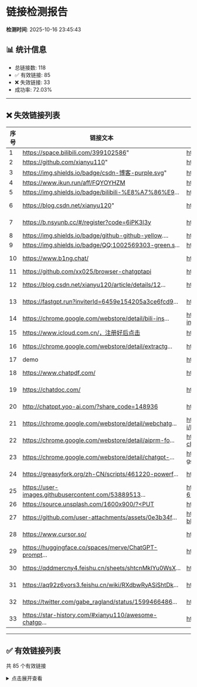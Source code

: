 # 链接检测报告

**检测时间**: 2025-10-16 23:45:43

## 📊 统计信息

- 总链接数: 118
- ✅ 有效链接: 85
- ❌ 失效链接: 33
- 成功率: 72.03%

---

## ❌ 失效链接列表

| 序号 | 链接文本 | URL | 错误信息 |
|------|---------|-----|----------|
| 1 | https://space.bilibili.com/399102586" | https://space.bilibili.com/399102586" | HTTP 404 |
| 2 | https://github.com/xianyu110" | https://github.com/xianyu110" | HTTP 404 |
| 3 | https://img.shields.io/badge/csdn-博客-purple.svg" | https://img.shields.io/badge/csdn-博客-purple.svg" | HTTP 404 |
| 4 | https://www.ikun.run/aff/FQYOYHZM | https://www.ikun.run/aff/FQYOYHZM | HTTP 404 |
| 5 | https://img.shields.io/badge/bilibili-%E8%A7%86%E9... | https://img.shields.io/badge/bilibili-%E8%A7%86%E9%A2%91-black.svg" | HTTP 404 |
| 6 | https://blog.csdn.net/xianyu120" | https://blog.csdn.net/xianyu120" | Connection Error |
| 7 | https://b.nsyunb.cc/#/register?code=6iPK3l3y | https://b.nsyunb.cc/#/register?code=6iPK3l3y | Connection Error |
| 8 | https://img.shields.io/badge/github-github-yellow.... | https://img.shields.io/badge/github-github-yellow.svg" | HTTP 404 |
| 9 | https://img.shields.io/badge/QQ:1002569303-green.s... | https://img.shields.io/badge/QQ:1002569303-green.svg" | HTTP 404 |
| 10 | https://www.b1ng.chat/ | https://www.b1ng.chat/ | Connection Error |
| 11 | https://github.com/xx025/browser-chatgptapi | https://github.com/xx025/browser-chatgptapi | HTTP 404 |
| 12 | https://blog.csdn.net/xianyu120/article/details/12... | https://blog.csdn.net/xianyu120/article/details/128930285 | Connection Error |
| 13 | https://fastgpt.run?inviterId=6459e154205a3ce6fcd9... | https://fastgpt.run?inviterId=6459e154205a3ce6fcd97bf8 | Connection Error |
| 14 | https://chrome.google.com/webstore/detail/bili-ins... | https://chrome.google.com/webstore/detail/bili-insight%EF%BC%8C%E6%B4%9E%E5%AF%9... | Connection Error |
| 15 | https://www.icloud.com.cn/，注册好后点击 | https://www.icloud.com.cn/，注册好后点击 | HTTP 404 |
| 16 | https://chrome.google.com/webstore/detail/extractg... | https://chrome.google.com/webstore/detail/extractgpt/jkienildijlphoalpepaipkcoaf... | Connection Error |
| 17 | demo | https://twitter.com/marcelpociot/status/1599180144551526400 | Timeout |
| 18 | https://www.chatpdf.com/ | https://www.chatpdf.com/ | Connection Error |
| 19 | https://chatdoc.com/ | https://chatdoc.com/ | Connection Error |
| 20 | http://chatppt.yoo-ai.com/?share_code=148936 | http://chatppt.yoo-ai.com/?share_code=148936 | Connection Error |
| 21 | https://chrome.google.com/webstore/detail/webchatg... | https://chrome.google.com/webstore/detail/webchatgpt-chatgpt-with-i/lpfemeioodjb... | Connection Error |
| 22 | https://chrome.google.com/webstore/detail/aiprm-fo... | https://chrome.google.com/webstore/detail/aiprm-for-chatgpt/ojnbohmppadfgpejeebf... | Connection Error |
| 23 | https://chrome.google.com/webstore/detail/chatgpt-... | https://chrome.google.com/webstore/detail/chatgpt-prompt-genius/jjdnakkfjnnbbckh... | Connection Error |
| 24 | https://greasyfork.org/zh-CN/scripts/461220-powerf... | https://greasyfork.org/zh-CN/scripts/461220-powerful-bing-chat-ai | Connection Error |
| 25 | https://user-images.githubusercontent.com/53889513... | https://user-images.githubusercontent.com/53889513/218687473-46ff423a-6931-4f91-... | HTTP 403 |
| 26 | https://source.unsplash.com/1600x900/?<PUT | https://source.unsplash.com/1600x900/?<PUT | HTTP 503 |
| 27 | https://github.com/user-attachments/assets/0e3b34f... | https://github.com/user-attachments/assets/0e3b34f4-be70-4e1d-90bf-bb44f67dc4e8" | HTTP 404 |
| 28 | https://www.cursor.so/ | https://www.cursor.so/ | Connection Error |
| 29 | https://huggingface.co/spaces/merve/ChatGPT-prompt... | https://huggingface.co/spaces/merve/ChatGPT-prompt-generator | Connection Error |
| 30 | https://qddmercny4.feishu.cn/sheets/shtcnMklYu0WsX... | https://qddmercny4.feishu.cn/sheets/shtcnMklYu0WsXEDUXXanrSEB2m | Connection Error |
| 31 | https://aq92z6vors3.feishu.cn/wiki/RXdbwRyASiShtDk... | https://aq92z6vors3.feishu.cn/wiki/RXdbwRyASiShtDky381ciwFEnpe | Connection Error |
| 32 | https://twitter.com/gabe_ragland/status/1599466486... | https://twitter.com/gabe_ragland/status/1599466486422470656 | Connection Error |
| 33 | https://star-history.com/#xianyu110/awesome-chatgp... | https://star-history.com/#xianyu110/awesome-chatgpt-project&Date | Connection Error |

---

## ✅ 有效链接列表

共 85 个有效链接

<details>
<summary>点击展开查看</summary>

| 序号 | 链接文本 | URL | 状态码 |
|------|---------|-----|--------|
| 1 | ChatGPT for VSCode | https://github.com/mpociot/chatgpt-vscode | 200 |
| 2 | chatgpt.vim | https://github.com/terror/chatgpt.nvim | 200 |
| 3 | 项目展示 | https://user-images.githubusercontent.com/53889513/218685184-15832337-d519-4bcb-... | 200 |
| 4 | 英文 | https://github.com/xianyu110/chatgptproject/blob/main/%E8%8B%B1%E6%96%87%E6%96%8... | 200 |
| 5 | 亚洲最佳CDN、边缘和安全解决方案 - Tencent EdgeOne | https://edgeone.ai/zh?from=github | 200 |
| 6 | ![Star History Chart | https://api.star-history.com/svg?repos=xianyu110/awesome-chatgpt-project&type=Da... | 200 |
| 7 | PlantUML Online Server。 | https://www.planttext.com/ | 200 |
| 8 | docGPT | https://github.com/cesarhuret/docGPT | 200 |
| 9 | mermaid.live | https://mermaid.live/edit#pako:eNp9kstuwjAQRX9l5DX8QCp1kSCxqChIsEtYDPEERo3t4Eeri... | 200 |
| 10 | https://expressjs.com | https://expressjs.com/ | 200 |
| 11 | intellij-chatgpt | https://github.com/LiLittleCat/intellij-chatgpt | 200 |
| 12 | image | https://user-images.githubusercontent.com/53889513/233519237-d7d97435-e1ca-48b3-... | 200 |
| 13 | https://link3.cc/maynorai | https://link3.cc/maynorai | 200 |
| 14 | https://agi2.maynor1024.live/list/#/home | https://agi2.maynor1024.live/list/#/home | 200 |
| 15 | https://bewildcard.com/i/MAYNORAI | https://bewildcard.com/i/MAYNORAI | 200 |
| 16 | https://github.com/xianyu110/MaxKB | https://github.com/xianyu110/MaxKB | 200 |
| 17 | https://github.com/xianyu110/LangGPT | https://github.com/xianyu110/LangGPT | 200 |
| 18 | https://a01.nyc01.xyz/register?code=6iPK3l3y | https://a01.nyc01.xyz/register?code=6iPK3l3y | 200 |
| 19 | https://github.com/xianyu110/ChatTTS | https://github.com/xianyu110/ChatTTS | 200 |
| 20 | https://github.com/cliouo/FreeGPT35-Vercel | https://github.com/cliouo/FreeGPT35-Vercel | 200 |
| 21 | https://ollama.com/ | https://ollama.com/ | 200 |
| 22 | https://link-ai.tech/home?share=uDK5KC | https://link-ai.tech/home?share=uDK5KC | 200 |
| 23 | https://github.com/xianyu110/new-api | https://github.com/xianyu110/new-api | 200 |
| 24 | https://github.com/OpenBMB/ChatDev | https://github.com/OpenBMB/ChatDev | 200 |
| 25 | https://github.com/xianyu110/chatgpt-web-midjourne... | https://github.com/xianyu110/chatgpt-web-midjourney-proxy/tree/main | 200 |
| 26 | https://github.com/aurora-develop/aurora | https://github.com/aurora-develop/aurora | 200 |
| 27 | https://github.com/xianyu110/FastGPT | https://github.com/xianyu110/FastGPT | 200 |
| 28 | https://github.com/2951121599/Bili-Insight | https://github.com/2951121599/Bili-Insight | 200 |
| 29 | https://github.com/xianyu110/langchain | https://github.com/xianyu110/langchain | 200 |
| 30 | https://github.com/xianyu110/AgentGPT | https://github.com/xianyu110/AgentGPT | 200 |
| 31 | https://github.com/geekan/MetaGPT | https://github.com/geekan/MetaGPT | 200 |
| 32 | https://github.com/xianyu110/chatGPT-web-1 | https://github.com/xianyu110/chatGPT-web-1 | 200 |
| 33 | https://github.com/xianyu110/chatgpt-web-2/tree/ma... | https://github.com/xianyu110/chatgpt-web-2/tree/main | 200 |
| 34 | https://www.cnblogs.com/stulzq/p/17271937.html | https://www.cnblogs.com/stulzq/p/17271937.html | 200 |
| 35 | https://github.com/xianyu110/gpt4free | https://github.com/xianyu110/gpt4free | 200 |
| 36 | https://wechat.aibotk.com?r=zRwRDK | https://wechat.aibotk.com?r=zRwRDK | 200 |
| 37 | https://github.com/xianyu110/Auto-GPT | https://github.com/xianyu110/Auto-GPT | 200 |
| 38 | https://gitee.com/the_efforts_paid_offf/wechatbot | https://gitee.com/the_efforts_paid_offf/wechatbot | 200 |
| 39 | https://www.chatbase.co/ | https://www.chatbase.co/ | 200 |
| 40 | https://github.com/xianyu110/TalkGPT.git | https://github.com/xianyu110/TalkGPT.git | 200 |
| 41 | https://github.com/xianyu110/staringai-mini-progra... | https://github.com/xianyu110/staringai-mini-program | 200 |
| 42 | https://github.com/hanfangyuan4396/dify-on-wechat | https://github.com/hanfangyuan4396/dify-on-wechat | 200 |
| 43 | https://github.com/xianyu110/chatgpt-on-wechat | https://github.com/xianyu110/chatgpt-on-wechat | 200 |
| 44 | https://github.com/xianyu110/xiaomai-bot | https://github.com/xianyu110/xiaomai-bot | 200 |
| 45 | https://github.com/xianyu110/QChatGPT | https://github.com/xianyu110/QChatGPT | 200 |
| 46 | https://github.com/xianyu110/chatgpt-mirai-qq-bot | https://github.com/xianyu110/chatgpt-mirai-qq-bot | 200 |
| 47 | https://github.com/Syan-Lin/CyberWaifu | https://github.com/Syan-Lin/CyberWaifu | 200 |
| 48 | https://github.com/xianyu110/wechat-chatgpt | https://github.com/xianyu110/wechat-chatgpt | 200 |
| 49 | https://github.com/xianyu110/ChatGPT-Feishu | https://github.com/xianyu110/ChatGPT-Feishu | 200 |
| 50 | https://github.com/xianyu110/chatbot-api | https://github.com/xianyu110/chatbot-api | 200 |
| 51 | https://github.com/xianyu110/QQChannelChatGPT | https://github.com/xianyu110/QQChannelChatGPT | 200 |
| 52 | https://github.com/eryajf/chatgpt-dingtalk | https://github.com/eryajf/chatgpt-dingtalk | 200 |
| 53 | https://github.com/whatwewant/chatgpt-for-chatbot-... | https://github.com/whatwewant/chatgpt-for-chatbot-feishu | 200 |
| 54 | https://mp.weixin.qq.com/s/gH9D91T1KB8r_-LwoS5fQQ | https://mp.weixin.qq.com/s/gH9D91T1KB8r_-LwoS5fQQ | 200 |
| 55 | https://gitee.com/the_efforts_paid_offf/chat-gpt-p... | https://gitee.com/the_efforts_paid_offf/chat-gpt-play-source | 200 |
| 56 | https://github.com/gtoxlili/wechat-chatGPT | https://github.com/gtoxlili/wechat-chatGPT | 200 |
| 57 | https://fast.uc.cn/s/88e20158c6b44 | https://fast.uc.cn/s/88e20158c6b44 | 200 |
| 58 | https://chatexcel.com/ | https://chatexcel.com/ | 200 |
| 59 | https://github.com/TBXark/ChatGPT-Telegram-Workers | https://github.com/TBXark/ChatGPT-Telegram-Workers | 200 |
| 60 | https://github.com/xianyu110/chatgpt_academic | https://github.com/xianyu110/chatgpt_academic | 200 |
| 61 | https://github.com/kaixindelele/ChatPaper | https://github.com/kaixindelele/ChatPaper | 200 |
| 62 | https://github.com/alibaba/Chat2DB | https://github.com/alibaba/Chat2DB | 200 |
| 63 | https://github.com/yetone/openai-translator | https://github.com/yetone/openai-translator | 200 |
| 64 | https://www.jb51.net/softs/867661.html#downintro2 | https://www.jb51.net/softs/867661.html#downintro2 | 200 |
| 65 | https://b.jimmylv.cn/video/BV1uM411P7oA?spm_id_fro... | https://b.jimmylv.cn/video/BV1uM411P7oA?spm_id_from=333.1007.tianma.2-1-4.click | 200 |
| 66 | https://www.jb51.net/softs/862436.html | https://www.jb51.net/softs/862436.html | 200 |
| 67 | https://github.com/gragland/chatgpt-everywhere | https://github.com/gragland/chatgpt-everywhere | 200 |
| 68 | https://github.com/xianyu110/chatGPTBox | https://github.com/xianyu110/chatGPTBox | 200 |
| 69 | https://github.com/mushan0x0/AI0x0.com | https://github.com/mushan0x0/AI0x0.com | 200 |
| 70 | https://github.com/xianyu110/xiaogpt | https://github.com/xianyu110/xiaogpt | 200 |
| 71 | https://github.com/xianyu110/CodeGeeX2 | https://github.com/xianyu110/CodeGeeX2 | 200 |
| 72 | https://github.com/xianyu110/mi-gpt | https://github.com/xianyu110/mi-gpt | 200 |
| 73 | https://github.com/skydoves/chatgpt-android | https://github.com/skydoves/chatgpt-android | 200 |
| 74 | https://github.com/sonnylazuardi/chatgpt-desktop | https://github.com/sonnylazuardi/chatgpt-desktop | 200 |
| 75 | https://github.com/hpcaitech/ColossalAI | https://github.com/hpcaitech/ColossalAI | 200 |
| 76 | https://github.com/rawandahmad698/PyChatGPT | https://github.com/rawandahmad698/PyChatGPT | 200 |
| 77 | https://github.com/PlexPt/chatgpt-java | https://github.com/PlexPt/chatgpt-java | 200 |
| 78 | https://gptzero.me/ | https://gptzero.me/ | 200 |
| 79 | https://linklearner.com/home | https://linklearner.com/home | 200 |
| 80 | https://docs.qq.com/sheet/DTmVoSWtReldIb0lo?tab=BB... | https://docs.qq.com/sheet/DTmVoSWtReldIb0lo?tab=BB08J2 | 200 |
| 81 | http://promptperfect.jina.ai | http://promptperfect.jina.ai | 200 |
| 82 | https://github.com/lencx/ChatGPT/releases/download... | https://github.com/lencx/ChatGPT/releases/download/v0.10.1/ChatGPT_0.10.1_x64_en... | 200 |
| 83 | https://expressjs.com | https://expressjs.com | 200 |
| 84 | https://github.com/lencx/ChatGPT/releases/download... | https://github.com/lencx/ChatGPT/releases/download/v0.10.1/chat-gpt_0.10.1_amd64... | 200 |
| 85 | https://github.com/lencx/ChatGPT/releases/download... | https://github.com/lencx/ChatGPT/releases/download/v0.10.1/ChatGPT_0.10.1_x64.dm... | 200 |

</details>
